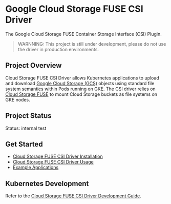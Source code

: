# Google Cloud Storage FUSE CSI Driver
The Google Cloud Storage FUSE Container Storage Interface (CSI) Plugin.

> WARNNING: This project is still under development, please do not use the driver in production environments.

## Project Overview
Cloud Storage FUSE CSI Driver allows Kubernetes applications to upload and download [Google Cloud Storage (GCS)](https://cloud.google.com/storage) objects using standard file system semantics within Pods running on GKE. The CSI driver relies on [Cloud Storage FUSE](https://cloud.google.com/storage/docs/gcs-fuse) to mount Cloud Storage buckets as file systems on GKE nodes.

## Project Status
Status: internal test

## Get Started
- [Cloud Storage FUSE CSI Driver Installation](./docs/installation.md)
- [Cloud Storage FUSE CSI Driver Usage](./docs/usage.md)
- [Example Applications](./examples/README.md)

## Kubernetes Development
Refer to the [Cloud Storage FUSE CSI Driver Development Guide](./docs/development.md).
